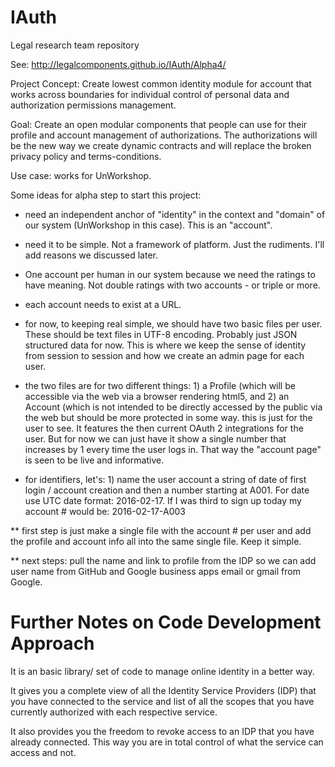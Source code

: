 # IAuth
Legal research team repository

See: http://legalcomponents.github.io/IAuth/Alpha4/

Project Concept: Create lowest common identity module for account that works across boundaries for individual control of personal data and authorization permissions management.  

Goal: Create an open modular components that people can use for their profile and account management of authorizations. The authorizations will be the new way we create dynamic contracts and will replace the broken privacy policy and terms-conditions. 

Use case: works for UnWorkshop.

Some ideas for alpha step to start this project:


* need an independent anchor of "identity" in the context and "domain" of our system (UnWorkshop in this case). This is an "account".


* need it to be simple. Not a framework of platform. Just the rudiments.  I'll add reasons we discussed later.


* One account per human in our system because we need the ratings to have meaning. Not double ratings with two accounts - or triple or more.


* each account needs to exist at a URL.

* for now, to keeping real simple, we should have two basic files per user. These should be text files in UTF-8 encoding.  Probably just JSON structured data for now.  This is where we keep the sense of identity from session to session and how we create an admin page for each user.


* the two files are for two different things: 1) a Profile (which will be accessible via the web via a browser rendering html5, and 2) an Account (which is not intended to be directly accessed by the public via the web but should be more protected in some way. this is just for the user to see. It features the then current OAuth 2 integrations for the user. But for now we can just have it show a single number that increases by 1 every time the user logs in. That way the "account page" is seen to be live and informative.


* for identifiers, let's: 1) name the user account a string of date of first login / account creation and then a number starting at A001.  For date use UTC date format: 2016-02-17. If I was third to sign up today my account # would be: 2016-02-17-A003


** first step is just make a single file with the account # per user and add the profile and account info all into the same single file. Keep it simple.

** next steps: pull the name and link to profile from the IDP so we can add user name from GitHub and Google business apps email or gmail from Google.


# Further Notes on Code Development Approach

It is an basic library/ set of code to manage online identity in a better way.

It gives you a complete view of all the Identity Service Providers (IDP) that you have connected to the service and list of all the scopes that you have currently authorized with each respective service.

It also provides you the freedom to revoke access to an IDP that you have already connected. This way you are in total control of what the service can access and not.

